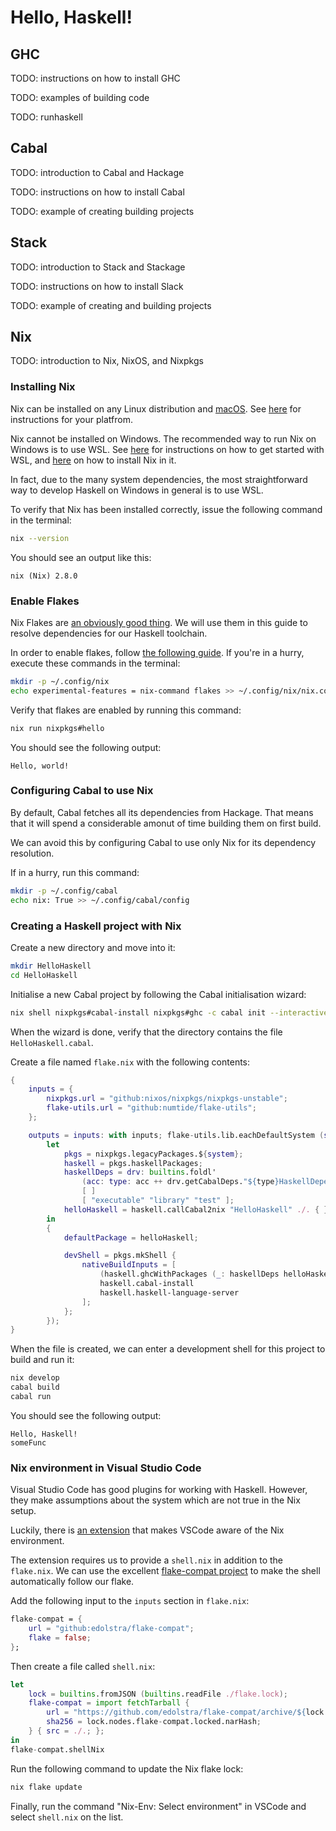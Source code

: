 # Hello, Haskell!

## GHC

TODO: instructions on how to install GHC

TODO: examples of building code

TODO: runhaskell

## Cabal

TODO: introduction to Cabal and Hackage

TODO: instructions on how to install Cabal

TODO: example of creating building projects

## Stack

TODO: introduction to Stack and Stackage

TODO: instructions on how to install Slack

TODO: example of creating and building projects

## Nix

TODO: introduction to Nix, NixOS, and Nixpkgs

### Installing Nix

Nix can be installed on any Linux distribution and [macOS](https://nixos.org/download.html#nix-install-macos). See [here](https://nixos.org/download.html) for instructions for your platfrom.

Nix cannot be installed on Windows. The recommended way to run Nix on Windows is to use WSL. See [here](https://docs.microsoft.com/en-us/windows/wsl/install) for instructions on how to get started with WSL, and [here](https://nixos.org/download.html#nix-install-windows) on how to install Nix in it.

In fact, due to the many system dependencies, the most straightforward way to develop Haskell on Windows in general is to use WSL.

To verify that Nix has been installed correctly, issue the following command in the terminal:
```sh
nix --version
```
You should see an output like this:
```
nix (Nix) 2.8.0
```

### Enable Flakes

Nix Flakes are [an obviously good thing](https://grahamc.com/blog/flakes-are-an-obviously-good-thing). We will use them in this guide to resolve dependencies for our Haskell toolchain.

In order to enable flakes, follow [the following guide](https://nixos.wiki/wiki/Flakes#Installing_flakes). If you're in a hurry, execute these commands in the terminal:
```sh
mkdir -p ~/.config/nix
echo experimental-features = nix-command flakes >> ~/.config/nix/nix.conf
```

Verify that flakes are enabled by running this command:
```sh
nix run nixpkgs#hello
```
You should see the following output:
```
Hello, world!
```

### Configuring Cabal to use Nix

By default, Cabal fetches all its dependencies from Hackage. That means that it will spend a considerable amonut of time building them on first build.

We can avoid this by configuring Cabal to use only Nix for its dependency resolution.

If in a hurry, run this command:
```sh
mkdir -p ~/.config/cabal
echo nix: True >> ~/.config/cabal/config
```

### Creating a Haskell project with Nix

Create a new directory and move into it:
```sh
mkdir HelloHaskell
cd HelloHaskell
```

Initialise a new Cabal project by following the Cabal initialisation wizard:
```sh
nix shell nixpkgs#cabal-install nixpkgs#ghc -c cabal init --interactive
```

When the wizard is done, verify that the directory contains the file `HelloHaskell.cabal`.

Create a file named `flake.nix` with the following contents:
```nix
{
    inputs = {
        nixpkgs.url = "github:nixos/nixpkgs/nixpkgs-unstable";
        flake-utils.url = "github:numtide/flake-utils";
    };

    outputs = inputs: with inputs; flake-utils.lib.eachDefaultSystem (system:
        let
            pkgs = nixpkgs.legacyPackages.${system};
            haskell = pkgs.haskellPackages;
            haskellDeps = drv: builtins.foldl'
                (acc: type: acc ++ drv.getCabalDeps."${type}HaskellDepends")
                [ ]
                [ "executable" "library" "test" ];
            helloHaskell = haskell.callCabal2nix "HelloHaskell" ./. { };
        in
        {
            defaultPackage = helloHaskell;

            devShell = pkgs.mkShell {
                nativeBuildInputs = [
                    (haskell.ghcWithPackages (_: haskellDeps helloHaskell))
                    haskell.cabal-install
                    haskell.haskell-language-server
                ];
            };
        });
}
```

When the file is created, we can enter a development shell for this project to build and run it:
```sh
nix develop
cabal build
cabal run
```

You should see the following output:
```
Hello, Haskell!
someFunc
```

### Nix environment in Visual Studio Code

Visual Studio Code has good plugins for working with Haskell. However, they make assumptions about the system which are not true in the Nix setup.

Luckily, there is [an extension](https://marketplace.visualstudio.com/items?itemName=arrterian.nix-env-selector) that makes VSCode aware of the Nix environment.

The extension requires us to provide a `shell.nix` in addition to the `flake.nix`. We can use the excellent [flake-compat project](https://github.com/edolstra/flake-compat) to make the shell automatically follow our flake.

Add the following input to the `inputs` section in `flake.nix`:
```nix
flake-compat = {
    url = "github:edolstra/flake-compat";
    flake = false;
};
```

Then create a file called `shell.nix`:
```nix
let
    lock = builtins.fromJSON (builtins.readFile ./flake.lock);
    flake-compat = import fetchTarball {
        url = "https://github.com/edolstra/flake-compat/archive/${lock.nodes.flake-compat.locked.rev}.tar.gz";
        sha256 = lock.nodes.flake-compat.locked.narHash;
    } { src = ./.; };
in
flake-compat.shellNix
````

Run the following command to update the Nix flake lock:
```sh
nix flake update
```

Finally, run the command "Nix-Env: Select environment" in VSCode and select `shell.nix` on the list.
